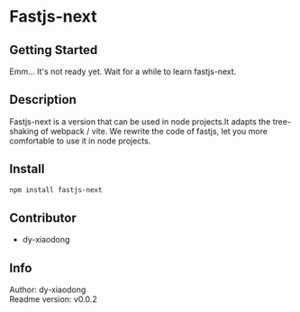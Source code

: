 # Fastjs-next

## Getting Started

Emm... It's not ready yet. Wait for a while to learn fastjs-next.

## Description

Fastjs-next is a version that can be used in node projects.It adapts the tree-shaking of webpack / vite. We rewrite the code of fastjs, let you more comfortable to use it in node projects.

## Install

```bash
npm install fastjs-next
```

## Contributor

- dy-xiaodong

## Info

Author: dy-xiaodong<br />
Readme version: v0.0.2